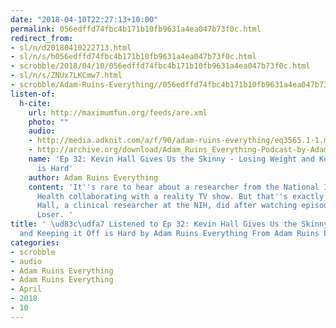 ```yaml
---
date: "2018-04-10T22:27:13+10:00"
permalink: 056edffd74fbc4b171b10fb9631a4ea047b73f0c.html
redirect_from:
- sl/n/d20180410222713.html
- sl/n/s/h056edffd74fbc4b171b10fb9631a4ea047b73f0c.html
- scrobble/2018/04/10/056edffd74fbc4b171b10fb9631a4ea047b73f0c.html
- sl/n/s/ZNUx7LKCmw7.html
- scrobble/Adam-Ruins-Everything//056edffd74fbc4b171b10fb9631a4ea047b73f0c.html
listen-of:
  h-cite:
    url: http://maximumfun.org/feeds/are.xml
    photo: ""
    audio:
    - http://media.adknit.com/a/f/90/adam-ruins-everything/eq3565.1-1.mp3
    - http://archive.org/download/Adam_Ruins_Everything-Podcast-by-Adam_Ruins_Everything/Ep_32_Kevin_Hall_Gives_Us_the_Skinny_Losing_Weight_and_Keeping_it_Off_is_Hard.mp3
    name: 'Ep 32: Kevin Hall Gives Us the Skinny - Losing Weight and Keeping it Off
      is Hard'
    author: Adam Ruins Everything
    content: 'It''s rare to hear about a researcher from the National Institute of
      Health collaborating with a reality TV show. But that''s exactly what Dr. Kevin
      Hall, a clinical researcher at the NIH, did after watching episodes of The Biggest
      Loser. '
title: ' \ud83c\udfa7 Listened to Ep 32: Kevin Hall Gives Us the Skinny - Losing Weight
  and Keeping it Off is Hard by Adam Ruins Everything From Adam Ruins Everything'
categories:
- scrobble
- audio
- Adam Ruins Everything
- Adam Ruins Everything
- April
- 2018
- 10
---
```

